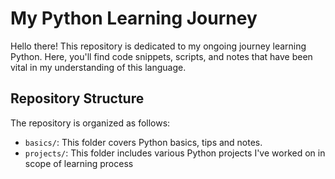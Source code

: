 # My Python Learning Journey

Hello there! This repository is dedicated to my ongoing journey learning Python. Here, you'll find code snippets, scripts, and notes that have been vital in my understanding of this language.

## Repository Structure

The repository is organized as follows:

- `basics/`: This folder covers Python basics, tips and notes.
- `projects/`: This folder includes various Python projects I've worked on in scope of learning process

